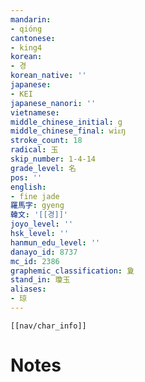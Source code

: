 ```yaml
---
mandarin:
- qióng
cantonese:
- king4
korean:
- 경
korean_native: ''
japanese:
- KEI
japanese_nanori: ''
vietnamese:
middle_chinese_initial: g
middle_chinese_final: wiᴇŋ
stroke_count: 18
radical: 玉
skip_number: 1-4-14
grade_level: 名
pos: ''
english:
- fine jade
羅馬字: gyeng
韓文: '[[경]]'
joyo_level: ''
hsk_level: ''
hanmun_edu_level: ''
danayo_id: 8737
mc_id: 2386
graphemic_classification: 夐
stand_in: 瓊玉
aliases:
- 琼
---
```

```meta-bind-embed
[[nav/char_info]]
```

# Notes
